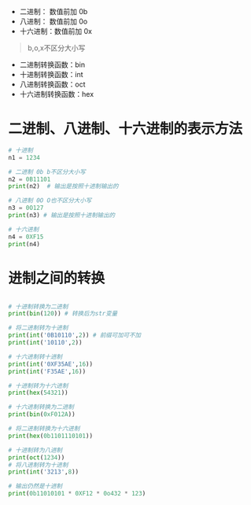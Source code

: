 - 二进制： 数值前加 0b
- 八进制： 数值前加 0o
- 十六进制：数值前加 0x
> b,o,x不区分大小写

- 二进制转换函数：bin
- 十进制转换函数：int
- 八进制转换函数：oct
- 十六进制转换函数：hex 

# 二进制、八进制、十六进制的表示方法
```py
# 十进制
n1 = 1234

# 二进制 0b b不区分大小写
n2 = 0B11101
print(n2)  # 输出是按照十进制输出的

# 八进制 0O O也不区分大小写
n3 = 0O127
print(n3) # 输出是按照十进制输出的

# 十六进制
n4 = 0XF15
print(n4)

```

# 进制之间的转换

```py

# 十进制转换为二进制
print(bin(120)) # 转换后为str变量

# 将二进制转为十进制
print(int('0B10110',2)) # 前缀可加可不加
print(int('10110',2))

# 十六进制转十进制
print(int('0XF35AE',16))
print(int('F35AE',16))

# 十进制转为十六进制
print(hex(54321))

# 十六进制转换为二进制
print(bin(0xF012A))

# 将二进制转换为十六进制
print(hex(0b1101110101))

# 十进制转为八进制
print(oct(1234))
# 将八进制转为十进制
print(int('3213',8))

# 输出仍然是十进制
print(0b11010101 * 0XF12 * 0o432 * 123)
```

